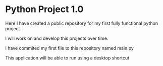 # Python Project 1.0

Here I have created a public repository for my first fully functional python project.

I will work on and develop this projects over time.

I have commited my first file to this repository named main.py

This application will be able to run using a desktop shortcut
